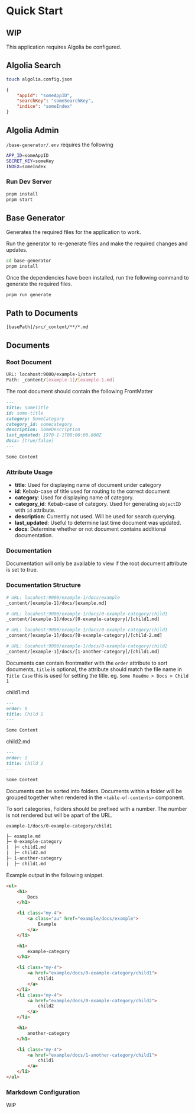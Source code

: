 # Quick Start

## WIP

This application requires Algolia be configured.

## Algolia Search

```bash
touch algolia.config.json
```

```json
{
    "appId": "someAppID",
    "searchKey": "someSearchKey",
    "indice": "someIndex"
}
```

## Algolia Admin

`/base-generator/.env` requires the following

```bash
APP_ID=someAppID
SECRET_KEY=someKey
INDEX=someIndex
```

### Run Dev Server

```bash
pnpm install
pnpm start
```

## Base Generator

Generates the required files for the application to work.

Run the generator to re-generate files and make the required changes and updates.

```bash
cd base-generator
pnpm install
```

Once the dependencies have been installed, run the following command to generate the required files.

```bash
pnpm run generate
```

## Path to Documents

```bash
[basePath]/src/_content/**/*.md
```

## Documents

### Root Document

```bash
URL: locahost:9000/example-1/start
Path: _content/[example-1]/[example-1.md]
```

The root document should contain the following FrontMatter

```md
---
title: SomeTitle
id: some-title
category: SomeCategory
category_id: somecategory
description: SomeDescription
last_updated: 1970-1-1T00:00:00.000Z
docs: [true/false]
---

Some Content
```

### Attribute Usage

- **title**: Used for displaying name of document under category
- **id**: Kebab-case of title used for routing to the correct document
- **category**: Used for displaying name of category.
- **category_id**: Kebab-case of category. Used for generating `objectID` with `id` attribute.
- **description**: Currently not used. Will be used for search querying.
- **last_updated**: Useful to determine last time document was updated.
- **docs**: Determine whether or not document contains additional documentation.

### Documentation

Documentation will only be available to view if the root document attribute is set to true.

### Documentation Structure

```bash
# URL: locahost:9000/example-1/docs/example
_content/[example-1]/docs/[example.md]

# URL: locahost:9000/example-1/docs/0-example-category/child1
_content/[example-1]/docs/[0-example-category]/[child1.md]

# URL: locahost:9000/example-1/docs/0-example-category/child1
_content/[example-1]/docs/[0-example-category]/[child-2.md]

# URL: locahost:9000/example-1/docs/0-example-category/child2
_content/[example-1]/docs/[1-another-category]/[child1.md]
```

Documents can contain frontmatter with the `order` attribute to sort documents, `title` is optional, the attribute should match the file name in `Title Case` this is used for setting the title. eg. `Some Readme > Docs > Child 1`

child1.md

```md
---
order: 0
title: Child 1
---

Some Content
```

child2.md

```md
---
order: 1
title: Child 2
---

Some Content
```

Documents can be sorted into folders. Documents within a folder will be grouped together when rendered in the `<table-of-contents>` component.

To sort categories, Folders should be prefixed with a number. The number is not rendered but will be apart of the URL.

`example-1/docs/0-example-category/child1`

```bash
├─ example.md
├─ 0-example-category
|  ├─ child1.md
|  ├─ child2.md
├─ 1-another-category
|  ├─ child1.md
```

Example output in the following snippet.

```html
<ul>
    <h1>
        Docs
    </h1>

    <li class="my-4">
        <a class="au" href="example/docs/example">
            Example
        </a>
    </li>

    <h1>
        example-category
    </h1>

    <li class="my-4">
        <a href="example/docs/0-example-category/child1">
            child1
        </a>
    </li>
    <li class="my-4">
        <a href="example/docs/0-example-category/child2">
            child2
        </a>
    </li>

    <h1>
        another-category
    </h1>

    <li class="my-4">
        <a href="example/docs/1-another-category/child1">
            child1
        </a>
    </li>
</ul>
```

### Markdown Configuration

WIP
